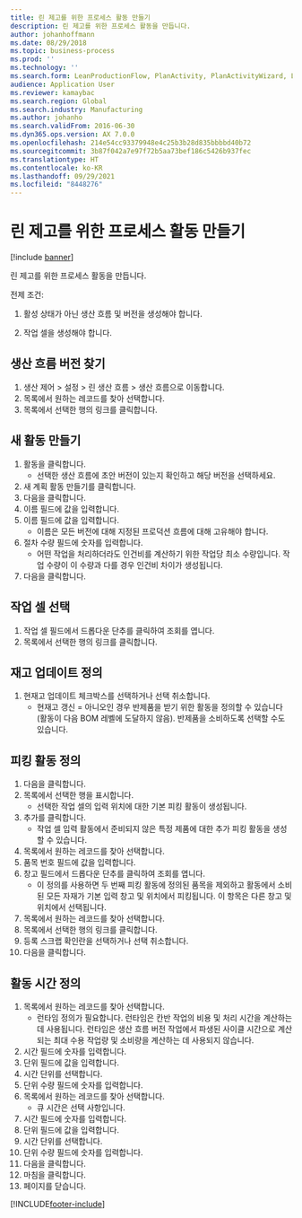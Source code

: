```yaml
---
title: 린 제고를 위한 프로세스 활동 만들기
description: 린 제고를 위한 프로세스 활동을 만듭니다.
author: johanhoffmann
ms.date: 08/29/2018
ms.topic: business-process
ms.prod: ''
ms.technology: ''
ms.search.form: LeanProductionFlow, PlanActivity, PlanActivityWizard, LeanWorkCellLookup, InventLocationIdLookup, PlanActivityDetails, KanbanJobPickingListPart
audience: Application User
ms.reviewer: kamaybac
ms.search.region: Global
ms.search.industry: Manufacturing
ms.author: johanho
ms.search.validFrom: 2016-06-30
ms.dyn365.ops.version: AX 7.0.0
ms.openlocfilehash: 214e54cc93379948e4c25b3b28d835bbbbd40b72
ms.sourcegitcommit: 3b87f042a7e97f72b5aa73bef186c5426b937fec
ms.translationtype: HT
ms.contentlocale: ko-KR
ms.lasthandoff: 09/29/2021
ms.locfileid: "8448276"
---
```

# <a name="create-process-activities-for-lean-manufacturing"></a>린 제고를 위한 프로세스 활동 만들기

[!include [banner](../../includes/banner.md)]

린 제고를 위한 프로세스 활동을 만듭니다. 

전제 조건: 

1. 활성 상태가 아닌 생산 흐름 및 버전을 생성해야 합니다.

2. 작업 셀을 생성해야 합니다.


## <a name="find-the-production-flow-version"></a>생산 흐름 버전 찾기
1. 생산 제어 > 설정 > 린 생산 흐름 > 생산 흐름으로 이동합니다.
2. 목록에서 원하는 레코드를 찾아 선택합니다.
3. 목록에서 선택한 행의 링크를 클릭합니다.

## <a name="create-a-new-activity"></a>새 활동 만들기
1. 활동을 클릭합니다.
    * 선택한 생산 흐름에 초안 버전이 있는지 확인하고 해당 버전을 선택하세요.  
2. 새 계획 활동 만들기를 클릭합니다.
3. 다음을 클릭합니다.
4. 이름 필드에 값을 입력합니다.
5. 이름 필드에 값을 입력합니다.
    * 이름은 모든 버전에 대해 지정된 프로덕션 흐름에 대해 고유해야 합니다.  
6. 절차 수량 필드에 숫자를 입력합니다.
    * 어떤 작업을 처리하더라도 인건비를 계산하기 위한 작업당 최소 수량입니다. 작업 수량이 이 수량과 다를 경우 인건비 차이가 생성됩니다.  
7. 다음을 클릭합니다.

## <a name="select-the-work-cell"></a>작업 셀 선택
1. 작업 셀 필드에서 드롭다운 단추를 클릭하여 조회를 엽니다.
2. 목록에서 선택한 행의 링크를 클릭합니다.

## <a name="define-the-inventory-updates"></a>재고 업데이트 정의
1. 현재고 업데이트 체크박스를 선택하거나 선택 취소합니다.
    * 현재고 갱신 = 아니오인 경우 반제품을 받기 위한 활동을 정의할 수 있습니다(활동이 다음 BOM 레벨에 도달하지 않음).    반제품을 소비하도록 선택할 수도 있습니다.  

## <a name="define-the-picking-activities"></a>피킹 활동 정의
1. 다음을 클릭합니다.
2. 목록에서 선택한 행을 표시합니다.
    * 선택한 작업 셀의 입력 위치에 대한 기본 피킹 활동이 생성됩니다.  
3. 추가를 클릭합니다.
    * 작업 셀 입력 활동에서 준비되지 않은 특정 제품에 대한 추가 피킹 활동을 생성할 수 있습니다.  
4. 목록에서 원하는 레코드를 찾아 선택합니다.
5. 품목 번호 필드에 값을 입력합니다.
6. 창고 필드에서 드롭다운 단추를 클릭하여 조회를 엽니다.
    * 이 정의를 사용하면 두 번째 피킹 활동에 정의된 품목을 제외하고 활동에서 소비된 모든 자재가 기본 입력 창고 및 위치에서 피킹됩니다. 이 항목은 다른 창고 및 위치에서 선택됩니다.  
7. 목록에서 원하는 레코드를 찾아 선택합니다.
8. 목록에서 선택한 행의 링크를 클릭합니다.
9. 등록 스크랩 확인란을 선택하거나 선택 취소합니다.
10. 다음을 클릭합니다.

## <a name="define-the-activity-times"></a>활동 시간 정의
1. 목록에서 원하는 레코드를 찾아 선택합니다.
    * 런타임 정의가 필요합니다. 런타임은 칸반 작업의 비용 및 처리 시간을 계산하는 데 사용됩니다. 런타임은 생산 흐름 버전 작업에서 파생된 사이클 시간으로 계산되는 최대 수용 작업량 및 소비량을 계산하는 데 사용되지 않습니다.  
2. 시간 필드에 숫자를 입력합니다.
3. 단위 필드에 값을 입력합니다.
4. 시간 단위를 선택합니다.
5. 단위 수량 필드에 숫자를 입력합니다.
6. 목록에서 원하는 레코드를 찾아 선택합니다.
    * 큐 시간은 선택 사항입니다.  
7. 시간 필드에 숫자를 입력합니다.
8. 단위 필드에 값을 입력합니다.
9. 시간 단위를 선택합니다.
10. 단위 수량 필드에 숫자를 입력합니다.
11. 다음을 클릭합니다.
12. 마침을 클릭합니다.
13. 페이지를 닫습니다.



[!INCLUDE[footer-include](../../../includes/footer-banner.md)]
